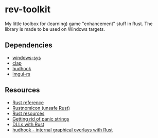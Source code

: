 # rev-toolkit
My little toolbox for (learning) game "enhancement" stuff in Rust.
The library is made to be used on Windows targets.

## Dependencies
- [windows-sys](https://crates.io/crates/windows-sys)
- [clap](https://crates.io/crates/clap)
- [hudhook](https://github.com/veeenu/hudhook/)
- [imgui-rs](https://github.com/imgui-rs/imgui-rs/)
<!--
- [eframe](https://crates.io/crates/eframe)
- [rfd](https://crates.io/crates/rfd) 
-->

## Resources
- [Rust reference](https://doc.rust-lang.org/reference/introduction.html)
- [Rustnomicon (unsafe Rust)](https://doc.rust-lang.org/nomicon/)
- [Rust resources](https://www.unknowncheats.me/forum/rust-language-/360411-rust-resources-getting-started.html)
- [Getting rid of panic strings](https://www.unknowncheats.me/forum/rust-language-/563696-rid-panic-strings-binary.html)
- [DLLs with Rust](https://samrambles.com/guides/window-hacking-with-rust/creating-a-dll-with-rust/)
- [hudhook - internal graphical overlays with Rust](https://github.com/veeenu/hudhook/)
